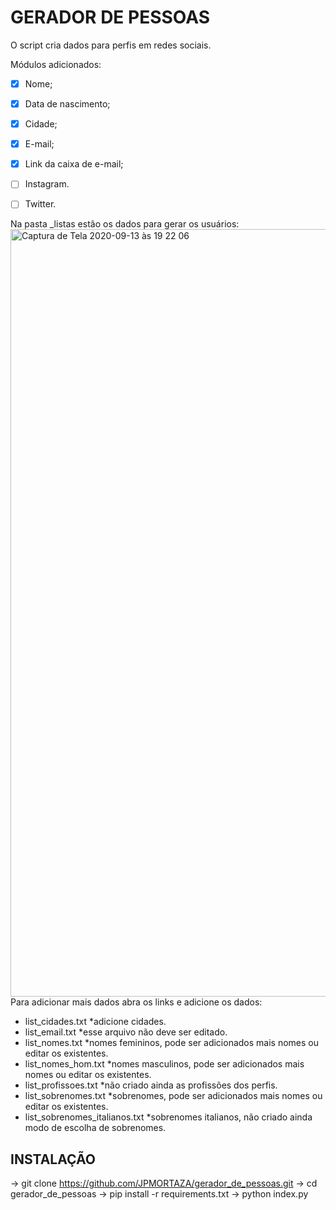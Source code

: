 # GERADOR DE PESSOAS
O script cria dados para perfis em redes sociais.

Módulos adicionados:
- [x] Nome;
- [x] Data de nascimento;
- [x] Cidade;
- [x] E-mail;
- [x] Link da caixa de e-mail;
- [ ] Instagram.
- [ ] Twitter.


Na pasta _listas estão os dados para gerar os usuários:
<img width="1228" alt="Captura de Tela 2020-09-13 às 19 22 06" src="https://user-images.githubusercontent.com/13164359/93030084-c68b4f80-f5f6-11ea-8d2e-c4a80d2015dd.png">
Para adicionar mais dados abra os links e adicione os dados:
- list_cidades.txt *adicione cidades.
- list_email.txt *esse arquivo não deve ser editado.
- list_nomes.txt *nomes femininos, pode ser adicionados mais nomes ou editar os existentes.
- list_nomes_hom.txt *nomes masculinos, pode ser adicionados mais nomes ou editar os existentes.
- list_profissoes.txt *não criado ainda as profissões dos perfis.
- list_sobrenomes.txt *sobrenomes, pode ser adicionados mais nomes ou editar os existentes.
- list_sobrenomes_italianos.txt *sobrenomes italianos, não criado ainda modo de escolha de sobrenomes.

## INSTALAÇÃO 
-> git clone https://github.com/JPMORTAZA/gerador_de_pessoas.git
-> cd gerador_de_pessoas
-> pip install -r requirements.txt
-> python index.py



